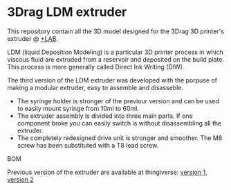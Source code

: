 # 3Drag LDM extruder
This repository contain all the 3D model designed for the 3Drag 3D printer's extruder @ [+LAB](www.piulab.it).


LDM (liquid Deposition Modeling) is a particular 3D printer process in which viscous fluid are extruded from a reservoir and deposited on the build plate. This process is more generally called Direct Ink Writing (DIW).

The third version of the LDM extruder was developed with the porpuse of making a modular extruder, easy to assemble and disasseble.
- The syringe holder is stronger of the previour version and can be used to easily mount syringe from 10ml to 60ml.
- The extruder assembly is divided into three main parts. If one component broke you can easily switch is without disassembling all the extruder.
- The completely redesigned drive unit is stronger and smoother. The M8 screw has been substituted with a T8 lead screw.

BOM

Previous version of the extruder are available at thingiverse: [version 1](https://www.thingiverse.com/thing:482873), [version 2](https://www.thingiverse.com/thing:4635819)
